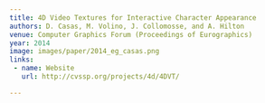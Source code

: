 ```yaml
---
title: 4D Video Textures for Interactive Character Appearance
authors: D. Casas, M. Volino, J. Collomosse, and A. Hilton
venue: Computer Graphics Forum (Proceedings of Eurographics)
year: 2014
image: images/paper/2014_eg_casas.png
links:
 - name: Website
   url: http://cvssp.org/projects/4d/4DVT/

---
```


